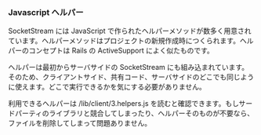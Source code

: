 ### Javascript ヘルパー

SocketStream には JavaScript で作られたヘルパーメソッドが数多く用意されています。ヘルパーメソッドはプロジェクトの新規作成時につくられます。ヘルパーのコンセプトは Rails の ActiveSupport によく似たものです。

ヘルパーは最初からサーバサイドの SocketStream にも組み込まれています。そのため、クライアントサイド、共有コード、サーバサイドのどこでも同じように使えます。どこで実行できるかを気にする必要がありません。

利用できるヘルパーは /lib/client/3.helpers.js を読むと確認できます。もしサードパーティのライブラリと競合してしまったり、ヘルパーそのものが不要なら、ファイルを削除してしまって問題ありません。
